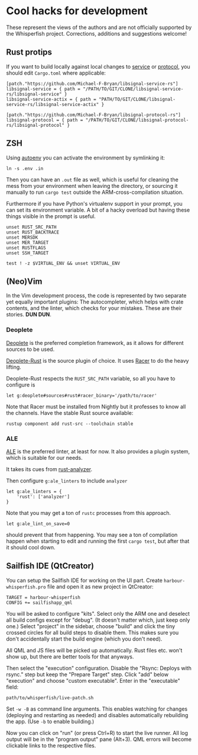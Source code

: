 # Cool hacks for development

These represent the views of the authors and are not officially
supported by the Whisperfish project. Corrections, additions and
suggestions welcome!

## Rust protips

If you want to build locally against local changes to
[service](https://github.com/Michael-F-Bryan/libsignal-service-rs) or
[protocol](https://github.com/Michael-F-Bryan/libsignal-protocol-rs),
you should edit `Cargo.toml` where applicable:

    [patch."https://github.com/Michael-F-Bryan/libsignal-service-rs"]
    libsignal-service = { path = "/PATH/TO/GIT/CLONE/libsignal-service-rs/libsignal-service" }
    libsignal-service-actix = { path = "PATH/TO/GIT/CLONE/libsignal-service-rs/libsignal-service-actix" }

    [patch."https://github.com/Michael-F-Bryan/libsignal-protocol-rs"]
    libsignal-protocol = { path = "/PATH/TO/GIT/CLONE/libsignal-protocol-rs/libsignal-protocol" }

## ZSH

Using [autoenv](https://github.com/zpm-zsh/autoenv) you can activate the
environment by symlinking it:

    ln -s .env .in

Then you can have an `.out` file as well, which is useful for cleaning
the mess from your environment when leaving the directory, or sourcing
it manually to run `cargo test` outside the ARM-cross-compilation
situation.

Furthermore if you have Python's virtualenv support in your prompt, you
can set its environment variable. A bit of a hacky overload but having
these things visible in the prompt is useful.

    unset RUST_SRC_PATH
    unset RUST_BACKTRACE
    unset MERSDK
    unset MER_TARGET
    unset RUSTFLAGS
    unset SSH_TARGET

    test ! -z $VIRTUAL_ENV && unset VIRTUAL_ENV

## (Neo)Vim

In the Vim development process, the code is represented by two separate
yet equally important plugins: The autocompleter, which helps with crate
contents, and the linter, which checks for your mistakes. These are
their stories. **DUN DUN**.

### Deoplete

[Deoplete](https://github.com/Shougo/deoplete.nvim) is the preferred
completion framework, as it allows for different sources to be used.

[Deoplete-Rust](https://github.com/sebastianmarkow/deoplete-rust) is the
source plugin of choice. It uses
[Racer](https://github.com/racer-rust/racer) to do the heavy lifting.

Deoplete-Rust respects the `RUST_SRC_PATH` variable, so all
you have to configure is

    let g:deoplete#sources#rust#racer_binary='/path/to/racer'

Note that Racer must be installed from Nightly but it professes to know
all the channels. Have the stable Rust source available:

    rustup component add rust-src --toolchain stable

### ALE

[ALE](https://github.com/dense-analysis/ale) is the preferred linter, at
least for now. It also provides a plugin system, which is suitable for
our needs.

It takes its cues from
[rust-analyzer](https://rust-analyzer.github.io/manual.html#rust-analyzer-language-server-binary).

Then configure `g:ale_linters` to include `analyzer`

    let g:ale_linters = {
        'rust': ['analyzer']
    }

Note that you may get a ton of `rustc` processes from this
approach.

    let g:ale_lint_on_save=0

should prevent that from happening. You may see a ton of compilation
happen when starting to edit and running the first `cargo test`,
but after that it should cool down.

## Sailfish IDE (QtCreator)

You can setup the Sailfish IDE for working on the UI part. Create
`harbour-whisperfish.pro` file and open it as new project in QtCreator:

    TARGET = harbour-whisperfish
    CONFIG += sailfishapp_qml

You will be asked to configure "kits". Select only the ARM one and
deselect all build configs except for "debug". (It doesn't matter
which, just keep only one.) Select "project" in the sidebar, choose
"build" and click the tiny crossed circles for all build steps to
disable them. This makes sure you don't accidentally start the build
engine (which you don't need).

All QML and JS files will be picked up automatically. Rust files etc.
won't show up, but there are better tools for that anyways.

Then select the "execution" configuration. Disable the "Rsync:
Deploys with rsync." step but keep the "Prepare Target" step. Click
"add" below "execution" and choose "custom executable". Enter in
the "executable" field:

    path/to/whisperfish/live-patch.sh

Set `-w -B` as command line arguments. This enables watching
for changes (deploying and restarting as needed) and disables
automatically rebuilding the app. (Use `-b` to enable building.)

Now you can click on "run" (or press Ctrl+R) to start the live runner.
All log output will be in the "program output" pane (Alt+3). QML
errors will become clickable links to the respective files.
